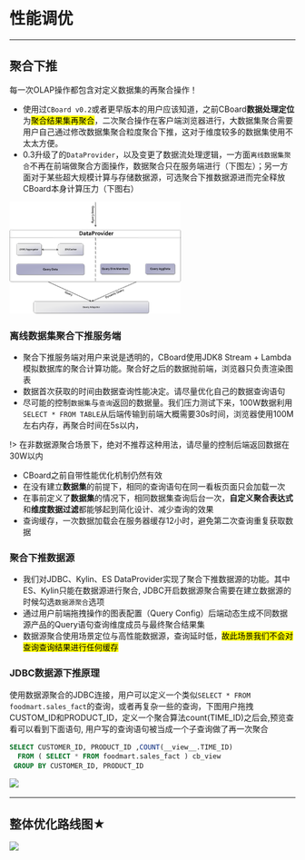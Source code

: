 # 性能调优
---
## 聚合下推
<div class="bs-callout bs-callout-info" id="callout-focus-demo">
    <p>每一次OLAP操作都包含对定义数据集的再聚合操作！</p>
</div>

* 使用过`CBoard v0.2`或者更早版本的用户应该知道，之前CBoard**数据处理定位**为<mark>聚合结果集再聚合</mark>，二次聚合操作在客户端浏览器进行，大数据集聚合需要用户自己通过修改数据集聚合粒度聚合下推，这对于维度较多的数据集使用不太太方便。
* 0.3升级了的`DataProvider`，以及变更了数据流处理逻辑，一方面`离线数据集聚合`不再在前端做聚合方面操作，数据聚合只在服务端进行（下图左）；另一方面对于某些超大规模计算与存储数据源，可选聚合下推数据源进而完全释放CBoard本身计算压力（下图右）

<div class="t-alien-center">
    <img src="assets/push-agg-down.png" style="width: 60%;"/>
</div>

### 离线数据集聚合下推服务端

* 聚合下推服务端对用户来说是透明的，CBoard使用JDK8 Stream + Lambda模拟数据库的聚合计算功能。聚合好之后的数据抛前端，浏览器只负责渲染图表
* 数据首次获取的时间由数据查询性能决定。请尽量优化自己的数据查询语句
* 尽可能的控制`数据集`与`查询`返回的数据量。我们压力测试下来，100W数据利用`SELECT * FROM TABLE`从后端传输到前端大概需要30s时间，浏览器使用100M左右内存，再聚合时间在5s以内，

!> 在非数据源聚合场景下，绝对不推荐这种用法，请尽量的控制后端返回数据在30W以内

* CBoard之前自带性能优化机制仍然有效
* 在没有建立**数据集**的前提下，相同的查询语句在同一看板页面只会加载一次
* 在事前定义了**数据集**的情况下，相同数据集查询后台一次，**自定义聚合表达式**和**维度数据过滤**都能够起到简化设计、减少查询的效果
* 查询缓存，一次数据加载会在服务器缓存12小时，避免第二次查询重复获取数据

### 聚合下推数据源
* 我们对JDBC、Kylin、ES DataProvider实现了聚合下推数据源的功能。其中ES、Kylin只能在数据源进行聚合, JDBC开启数据源聚合需要在建立数据源的时候勾选`数据源聚合`选项
* 通过用户前端拖拽操作的图表配置（Query Config）后端动态生成不同数据源产品的Query语句查询维度成员与最终聚合结果集
* 数据源聚合使用场景定位与高性能数据源，查询延时低，<mark>故此场景我们不会对查询查询结果进行任何缓存</mark>

### JDBC数据源下推原理

使用数据源聚合的JDBC连接，用户可以定义一个类似`SELECT * FROM foodmart.sales_fact`的查询，或者再复杂一些的查询，下图用户拖拽CUSTOM_ID和PRODUCT_ID，定义一个聚合算法count(TIME_ID)之后会,预览查看可以看到下面语句, 用户写的查询语句被当成一个子查询做了再一次聚合

```sql
SELECT CUSTOMER_ID, PRODUCT_ID ,COUNT(__view__.TIME_ID)
  FROM ( SELECT * FROM foodmart.sales_fact ) cb_view
 GROUP BY CUSTOMER_ID, PRODUCT_ID
```

![](../../../assets/select-2.png)

---

## 整体优化路线图★

![](../../../assets/tunning-roadmap.png)

